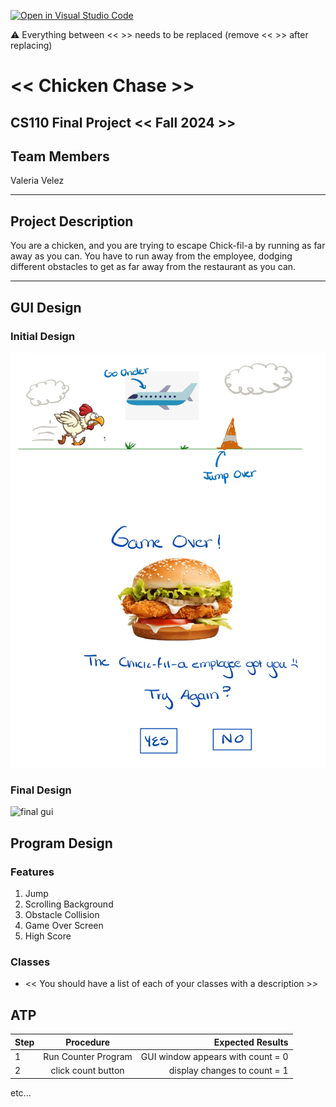 [![Open in Visual Studio Code](https://classroom.github.com/assets/open-in-vscode-718a45dd9cf7e7f842a935f5ebbe5719a5e09af4491e668f4dbf3b35d5cca122.svg)](https://classroom.github.com/online_ide?assignment_repo_id=14588605&assignment_repo_type=AssignmentRepo)

:warning: Everything between << >> needs to be replaced (remove << >> after replacing)

# << Chicken Chase >>
## CS110 Final Project  << Fall 2024 >>

## Team Members
Valeria Velez

***

## Project Description
You are a chicken, and you are trying to escape Chick-fil-a by running as far away as you can. You have to run away from the employee, dodging different obstacles to get as far away from the restaurant as you can.

***    

## GUI Design

### Initial Design

![initial gui](assets/gui.jpg)

### Final Design

![final gui](assets/finalgui.jpg)

## Program Design

### Features

1. Jump
2. Scrolling Background 
3. Obstacle Collision
4. Game Over Screen
5. High Score

### Classes

- << You should have a list of each of your classes with a description >>

## ATP

| Step                 |Procedure             |Expected Results                   |
|----------------------|:--------------------:|----------------------------------:|
|  1                   | Run Counter Program  |GUI window appears with count = 0  |
|  2                   | click count button   | display changes to count = 1      |
etc...
